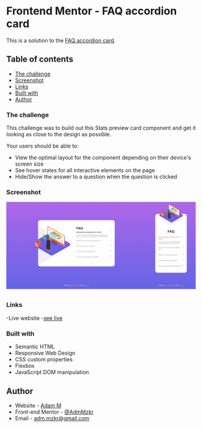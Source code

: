 # Frontend Mentor - FAQ accordion card

This is a solution to the [FAQ accordion card](https://www.frontendmentor.io/challenges/faq-accordion-card-XlyjD0Oam). 

## Table of contents

- [The challenge](#the-challenge)
- [Screenshot](#screenshot)
- [Links](#links)
- [Built with](#built-with)
- [Author](#author)

### The challenge

This challenge was to build out this Stats preview card component and get it looking as close to the design as possible. 

Your users should be able to:
- View the optimal layout for the component depending on their device's screen size
- See hover states for all interactive elements on the page
- Hide/Show the answer to a question when the question is clicked

### Screenshot
![](images/FAQ-view.png)

### Links 

-Live website -[see live](https://adammzkr.github.io/Front-End-Mentor/FAQ-component/index.html)


### Built with
- Semantic HTML
- Responsive Web Design
- CSS custom properties
- Flexbox
- JavaScript DOM manipulation
 
## Author

- Website - [Adam M](https://github.com/AdamMzkr)
- Front-end Mentor - [@AdmMzkr](https://www.frontendmentor.io/profile/AdamMzkr)
- Email - [adm.mzkr@gmail.com](adm.mzkr@gmail.com)
